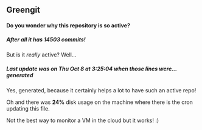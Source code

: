 ## Greengit

#### Do you wonder why this repository is so active?

##### After all it has 14503 commits!

But is it *really* active? Well...

##### Last update was on Thu Oct 8 at 3:25:04 when those lines were... generated

Yes, generated, because it certainly helps a lot to have such an active repo!

Oh and there was **24%** disk usage on the machine
where there is the cron updating this file.

Not the best way to monitor a VM in the cloud but it works! :)
